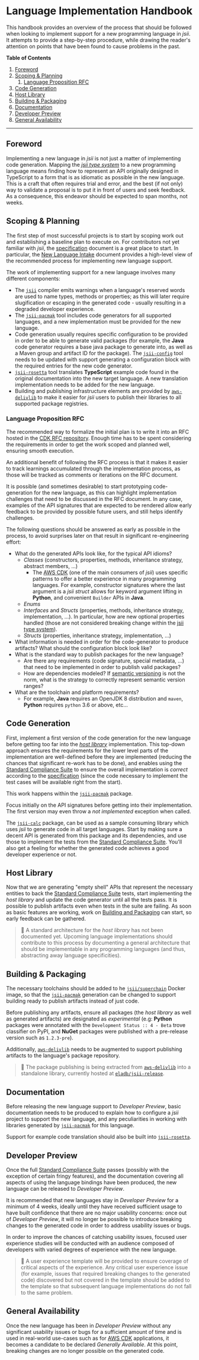 # Language Implementation Handbook

This handbook provides an overview of the process that should be followed when
looking to implement support for a new programming language in *jsii*. It
attempts to provide a step-by-step procedure, while drawing the reader's
attention on points that have been found to cause problems in the past.

__Table of Contents__
1. [Foreword](#foreword)
1. [Scoping & Planning](#scoping-&-planning)
   1. [Language Proposition RFC](#language-proposition-rfc)
1. [Code Generation](#code-generation)
1. [Host Library](#host-library)
1. [Building & Packaging](#building-&-packaging)
1. [Documentation](#documentation)
1. [Developer Preview](#developer-preview)
1. [General Availability](#general-availability)

--------------------------------------------------------------------------------

## Foreword

Implementing a new language in *jsii* is not just a matter of implementing code
generation. Mapping the *[jsii type system]* to a new programming language means
finding how to represent an API originally designed in TypeScript to a form that
is as idiomatic as possible in the new language. This is a craft that often
requires trial and error, and the best (if not only) way to validate a proposal
is to put it in front of users and seek feedback. As a consequence, this
endeavor should be expected to span months, not weeks.


## Scoping & Planning

The first step of most successful projects is to start by scoping work out and
establishing a baseline plan to execute on. For contributors not yet familiar
with *jsii*, the [specification] document is a great place to start. In
particular, the [New Language Intake] document provides a high-level view of the
recommended process for implementing new language support.

The work of implementing support for a new language involves many different
components:
- The [`jsii`] compiler emits warnings when a language's reserved words are used
  to name types, methods or properties; as this will later require slugification
  or escaping in the generated code - usually resulting in a degraded developer
  experience.
- The [`jsii-pacmak`] tool includes code generators for all supported languages,
  and a new implementation must be provided for the new language.
- Code generation usually requires specific configuration to be provided in
  order to be able to generate valid packages (for example, the **Java** code
  generator requires a base java package to generate into, as well as a Maven
  group and artifact ID for the package). The [`jsii-config`] tool needs to be
  updated with support generating a configuration block with the required
  entries for the new code generator.
- [`jsii-rosetta`] tool translates **TypeScript** example code found in the
  original documentation into the new target language. A new translation
  implementation needs to be added for the new language.
- Building and publishing infrastructure elements are provided by
  [`aws-delivlib`] to make it easier for *jsii* users to publish their libraries
  to all supported package registries.

### Language Proposition RFC

The recommended way to formalize the initial plan is to write it into an RFC
hosted in the [CDK RFC repository]. Enough time has to be spent considering the
requirements in order to get the work scoped and planned well, ensuring smooth
execution.

An additional benefit of following the RFC process is that it makes it easier
to track learnings accumulated through the implementation process, as those will
be tracked as comments or iterations on the RFC document.

It is possible (and sometimes desirable) to start prototyping code-generation
for the new language, as this can highlight implementation challenges that need
to be discussed in the RFC document. In any case, examples of the API signatures
that are expected to be rendered allow early feedback to be provided by possible
future users, and still helps identify challenges.

The following questions should be answered as early as possible in the process,
to avoid surprises later on that result in significant re-engineering effort:

* What do the generated APIs look like, for the typical API idioms?
  - *Classes* (constructors, properties, methods, inheritance strategy, abstract
    members, ...)
    + The [AWS CDK] (one of the main consumers of *jsii*) uses specific patterns
      to offer a better experience in many programming languages. For example,
      constructor signatures where the last argument is a *jsii struct* allows
      for keyword argument lifting in **Python**, and convenient `Builder` APIs
      in **Java**.
  - *Enums*
  - *Interfaces* and *Structs* (properties, methods, inheritance strategy,
    implementation, ...). In particular, how are new optional properties handled
    (those are not considered breaking change within the [jsii type system]).
  - *Structs* (properties, inheritance strategy, implementation, ...)
* What information is needed in order for the code-generator to produce
  artifacts? What should the configuration block look like?
* What is the standard way to publish packages for the new language?
  - Are there any requirements (code signature, special metadata, ...) that need
    to be implemented in order to publish valid packages?
  - How are dependencies modeled? If [semantic versioning]  is not the norm,
    what is the strategy to correctly represent semantic version ranges?
* What are the toolchain and platform requirements?
  - For example, **Java** requires an OpenJDK 8 distribution and `maven`,
    **Python** requires `python` 3.6 or above, etc...

## Code Generation

First, implement a first version of the code generation for the new language
before getting too far into the *[host library](#host-library)* implementation.
This top-down approach ensures the requirements for the lower level parts of
the implementation are well-defined before they are implemented (reducing the
chances that significant re-work has to be done), and enables using the [Standard
Compliance Suite] to ensure the overall implementation is *correct* according
to the [specification] (since the code necessary to implement the test cases
will be available right from the start).

This work happens within the [`jsii-pacmak`] package.

Focus initially on the API signatures before getting into their implementation.
The first version may even throw a *not implemented* exception when called.

The [`jsii-calc`] package, can be used as a sample consuming library which uses
*jsii* to generate code in all target languages. Start by making sure a decent
API is generated from this package and its dependencies, and use those to
implement the tests from the [Standard Compliance Suite]. You'll also get a
feeling for whether the generated code achieves a good developer experience or
not.

## Host Library

Now that we are generating "empty shell" APIs that represent the necessary
entities to back the [Standard Compliance Suite] tests, start implementing the
*host library* and update the code generator until all the tests pass. It is
possible to publish artifacts even when tests in the suite are failing. As soon
as basic features are working, work on [Building and
Packaging](#building-and-packaging) can start, so early feedback can be
gathered.

> :construction: A standard architecture for the *host library* has not been
> documented yet. Upcoming language implementations should contribute to this
> process by documenting a general architecture that should be implementable
> in any programming languages (and thus, abstracting away language
> specificities).

## Building & Packaging

The necessary toolchains should be added to he [`jsii/superchain`] Docker image,
so that the [`jsii-pacmak`] generation can be changed to support building ready
to publish artifacts instead of just code.

Before publishing any artifacts, ensure all packages (the *host library* as well
as generated artifacts) are designated as *experimental* (e.g: **Python**
packages were annotated with the `Development Status :: 4 - Beta` trove
classifier on PyPI, and **NuGet** packages were published with a pre-release
version such as `1.2.3-pre`).

Additionally, [`aws-delivlib`] needs to be augmented to support publishing
artifacts to the language's package repository.

> :construction: The package publishing is being extracted from [`aws-delivlib`]
> into a standalone library, currently hosted at
> [`eladb/jsii-release`](https://github.com/eladb/jsii-release).

## Documentation

Before releasing the new language support to *Developer Preview*, basic
documentation needs to be produced to explain how to configure a *jsii* project
to support the new language, and any peculiarities in working with libraries
generated by [`jsii-pacmak`] for this language.

Support for example code translation should also be built into [`jsii-rosetta`].

## Developer Preview

Once the full [Standard Compliance Suite] passes (possibly with the exception of
certain fringy features), and the documentation covering all aspects of using
the language bindings have been produced, the new language can be released to
*Developer Preview*.

It is recommended that new languages stay in *Developer Preview* for a minimum
of 4 weeks, ideally until they have received sufficient usage to have built
confidence that there are no major usability concerns: once out of *Developer
Preview*, it will no longer be possible to introduce breaking changes to the
generated code in order to address usability issues or bugs.

In order to improve the chances of catching usability issues, focused user
experience studies will be conducted with an audience composed of developers
with varied degrees of experience with the new language.

> :construction: A user experience template will be provided to ensure coverage
> of critical aspects of the experience. Any critical user experience issue
> (for example, issues that required breaking changes to the generated code)
> discovered but not covered in the template should be added to the template so
> that subsequent language implementations do not fall to the same problem.

## General Availability

Once the new language has been in *Developer Preview* without any significant
usability issues or bugs for a sufficient amount of time and is used in
real-world use-cases such as for [AWS CDK] applications, it becomes a candidate
to be declared *Generally Available*. At this point, breaking changes are no
longer possible on the generated code.

<!-- ######################### External References ######################### -->
[jsii type system]: ../specifications/2-type-system.md
[specification]: ../specifications/1-introduction.md
[New Language Intake]: ../specifications/5-new-language-intake.md
[CDK RFC repository]: https://github.com/awslabs/aws-cdk-rfcs#readme
[`jsii`]: ../../packages/jsii
[`jsii-calc`]: ../../packages/jsii-calc
[`jsii-config`]: ../../packages/jsii-config
[`jsii-pacmak`]: ../../packages/jsii-pacmak
[`jsii-rosetta`]: ../../packages/jsii-rosetta
[Standard Compliance Suite]: ../specifications/4-standard-compliance-suite.md
[`jsii/superchain`]: ../../superchain
[`aws-delivlib`]: https://github.com/awslabs/aws-delivlib
[AWS CDK]: https://github.com/aws/aws-cdk
[semantic versioning]: https://semver.org
